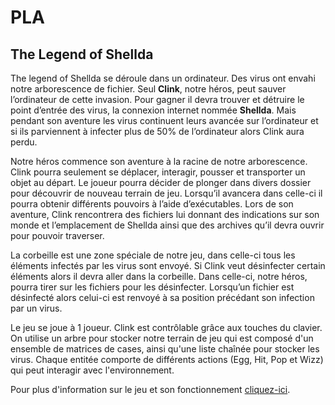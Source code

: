 # PLA

## The Legend of Shellda

The legend of Shellda se déroule dans un ordinateur. Des virus ont envahi notre arborescence de fichier. Seul **Clink**, notre héros, peut sauver l’ordinateur de cette invasion. Pour gagner il devra trouver et détruire le point d’entrée des virus, la connexion internet nommée **Shellda**. Mais pendant son aventure les virus continuent leurs avancée sur l’ordinateur et si ils parviennent à infecter plus de 50% de l’ordinateur alors Clink aura perdu.

Notre héros commence son aventure à la racine de notre arborescence. Clink pourra seulement se déplacer, interagir, pousser et transporter un objet au départ. Le joueur pourra décider de plonger dans divers dossier pour découvrir de nouveau terrain de jeu. Lorsqu’il avancera dans celle-ci il pourra obtenir différents pouvoirs à l’aide d’exécutables. Lors de son aventure, Clink rencontrera des fichiers lui donnant des indications sur son monde et l’emplacement de Shellda ainsi que des archives qu’il devra ouvrir pour pouvoir traverser.

La corbeille est une zone spéciale de notre jeu, dans celle-ci tous les éléments infectés par les virus sont envoyé. Si Clink veut désinfecter certain éléments alors il devra aller dans la corbeille. Dans celle-ci, notre héros, pourra tirer sur les fichiers pour les désinfecter. Lorsqu’un fichier est désinfecté alors celui-ci est renvoyé à sa position précédant son infection par un virus.

Le jeu se joue à 1 joueur. Clink est contrôlable grâce aux touches du clavier. 
On utilise un arbre pour stocker notre terrain de jeu qui est composé d'un ensemble de matrices de cases, ainsi qu'une liste chaînée pour stocker les virus.
Chaque entitée comporte de différents actions (Egg, Hit, Pop et Wizz) qui peut interagir avec l'environnement.

Pour plus d'information sur le jeu et son fonctionnement [cliquez-ici](https://docs.google.com/document/d/1mjZNye_7PBJDbEon7VTnQUHm0hPmgZH5E2vAEqCFRjU/edit?usp=sharing).
